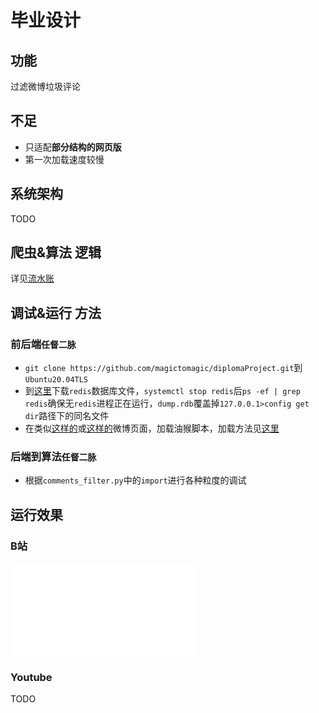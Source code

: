 # 毕业设计

## 功能

过滤微博垃圾评论

## 不足

+ 只适配**部分结构的网页版**
+ 第一次加载速度较慢

## 系统架构

TODO

## 爬虫&算法 逻辑

详见[流水账][5]

## 调试&运行 方法

### 前后端`任督二脉`

+ `git clone https://github.com/magictomagic/diplomaProject.git`到`Ubuntu20.04TLS`
+  到[这里][4]下载`redis`数据库文件，`systemctl stop redis`后`ps -ef | grep redis`确保无`redis`进程正在运行，`dump.rdb`覆盖掉`127.0.0.1>config get dir`路径下的同名文件
+ 在类似[这样的][1]或[这样的][2]微博页面，加载油猴脚本，加载方法见[这里][3]

### 后端到算法`任督二脉`

+ 根据`comments_filter.py`中的`import`进行各种粒度的调试

## 运行效果

### B站

<p><iframe src="//player.bilibili.com/player.html?aid=799928595&bvid=BV1ty4y1b7CM&cid=320279055&page=1" scrolling="no" border="0" frameborder="no" framespacing="0" allowfullscreen="true"> </iframe></p>

### Youtube

TODO



[1]: https://weibo.com/5594216204/K956U4wBC?type=comment
[2]: https://weibo.com/7272731818/K9wgdcrM3?type=comment
[3]: https://github.com/magictomagic/diplomaProject/tree/main/frontEnd
[4]: TODO
[5]: https://github.com/magictomagic/magictomagic.github.io/blob/master/_posts/2021-02-02-%E6%AF%95%E8%AE%BE%E8%BF%9B%E7%A8%8B.md